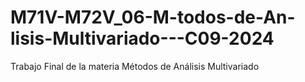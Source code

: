 # M71V-M72V_06-M-todos-de-An-lisis-Multivariado---C09-2024
Trabajo Final de la materia Métodos de Análisis Multivariado
